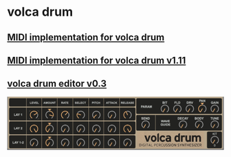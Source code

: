 # volca drum

## [MIDI implementation for volca drum](Unofficial_volca_drum_MIDI_implementation.md)

## [MIDI implementation for volca drum v1.11](Unofficial_volca_drum_MIDI_implementation_v0.2.md)

## [volca drum editor v0.3](volca_drum_editor_v0.3.amxd)
![volcadrum](volca_drum_editor.png)
